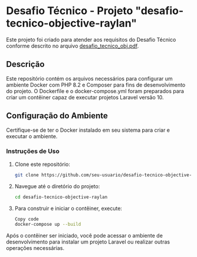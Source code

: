 # Desafio Técnico - Projeto "desafio-tecnico-objective-raylan"

Este projeto foi criado para atender aos requisitos do Desafio Técnico conforme descrito no arquivo [desafio_tecnico_obj.pdf](desafio_tecnico_obj.pdf).

## Descrição

Este repositório contém os arquivos necessários para configurar um ambiente Docker com PHP 8.2 e Composer para fins de desenvolvimento do projeto. O Dockerfile e o docker-compose.yml foram preparados para criar um contêiner capaz de executar projetos Laravel versão 10.

## Configuração do Ambiente

Certifique-se de ter o Docker instalado em seu sistema para criar e executar o ambiente.

### Instruções de Uso

1. Clone este repositório:

   ```bash
   git clone https://github.com/seu-usuario/desafio-tecnico-objective-raylan.git
   ```
2. Navegue até o diretório do projeto:

    ```bash
    cd desafio-tecnico-objective-raylan
    ```

3. Para construir e iniciar o contêiner, execute:
    ```bash
    Copy code
    docker-compose up --build
    ```

Após o contêiner ser iniciado, você pode acessar o ambiente de desenvolvimento para instalar um projeto Laravel ou realizar outras operações necessárias.